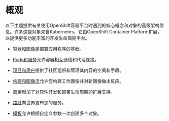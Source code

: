 # 概观

以下主题提供有关使用OpenShift容器平台时遇到的核心概念和对象的高级架构信息。许多这些对象来自Kubernetes，它由OpenShift Container Platform扩展，以提供更多功能丰富的开发生命周期平台。

* [容器和图像](https://docs.openshift.com/container-platform/3.6/architecture/core_concepts/containers_and_images.html#architecture-core-concepts-containers-and-images)是部署应用程序的基础。

* [Pods和服务](https://docs.openshift.com/container-platform/3.6/architecture/core_concepts/pods_and_services.html#architecture-core-concepts-pods-and-services)允许容器相互通信和代理连接。

* [项目和用户](https://docs.openshift.com/container-platform/3.6/architecture/core_concepts/projects_and_users.html#architecture-core-concepts-projects-and-users)提供了社区组织和管理其内容的空间和手段。

* [构建和图像流](https://docs.openshift.com/container-platform/3.6/architecture/core_concepts/builds_and_image_streams.html#architecture-core-concepts-builds-and-image-streams)允许您构建工作图像并对新图像做出反应。

* [部署](https://docs.openshift.com/container-platform/3.6/architecture/core_concepts/deployments.html#architecture-core-concepts-deployments)增加了对软件开发和部署生命周期的扩展支持。

* [路线](https://docs.openshift.com/container-platform/3.6/architecture/core_concepts/routes.html#architecture-core-concepts-routes)向世界宣布您的服务。

* [模板](https://docs.openshift.com/container-platform/3.6/architecture/core_concepts/templates.html#architecture-core-concepts-templates)允许根据自定义参数一次创建多个对象。



